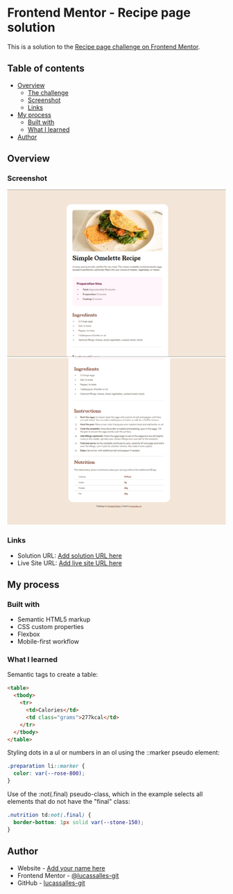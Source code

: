 # Frontend Mentor - Recipe page solution

This is a solution to the [Recipe page challenge on Frontend Mentor](https://www.frontendmentor.io/challenges/recipe-page-KiTsR8QQKm).

## Table of contents

- [Overview](#overview)
  - [The challenge](#the-challenge)
  - [Screenshot](#screenshot)
  - [Links](#links)
- [My process](#my-process)
  - [Built with](#built-with)
  - [What I learned](#what-i-learned)
- [Author](#author)

## Overview

### Screenshot

 ![](assets/images/screenshot.png)
![](assets/images/screenshot2.png)

### Links

- Solution URL: [Add solution URL here](https://your-solution-url.com)
- Live Site URL: [Add live site URL here](https://your-live-site-url.com)

## My process

### Built with

- Semantic HTML5 markup
- CSS custom properties
- Flexbox
- Mobile-first workflow

### What I learned

Semantic tags to create a table:

```html
<table>
  <tbody>
    <tr>
      <td>Calories</td>
      <td class="grams">277kcal</td>
    </tr>
  </tbody>
</table>
```

Styling dots in a ul or numbers in an ol using the ::marker pseudo element:

```css
.preparation li::marker {
  color: var(--rose-800);
}
```

Use of the :not(.final) pseudo-class, which in the example selects all elements that do not have the "final" class:

```css
.nutrition td:not(.final) {
  border-bottom: 1px solid var(--stone-150);
}
```

## Author

- Website - [Add your name here](https://www.your-site.com)
- Frontend Mentor - [@lucassalles-git](https://www.frontendmentor.io/profile/lucassalles-git)
- GitHub - [lucassalles-git](https://github.com/lucassalles-git)
